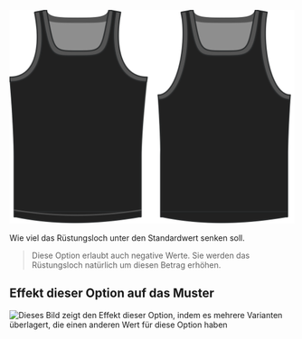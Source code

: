 ![Die Armloch-Drop-Option auf Aaron](./armholedrop.svg)

Wie viel das Rüstungsloch unter den Standardwert senken soll.

> Diese Option erlaubt auch negative Werte. Sie werden das Rüstungsloch natürlich um diesen Betrag erhöhen.

## Effekt dieser Option auf das Muster

![Dieses Bild zeigt den Effekt dieser Option, indem es mehrere Varianten überlagert, die einen anderen Wert für diese Option haben](aaron\_armholedrop\_sample.svg "Effekt dieser Option auf das Muster")
